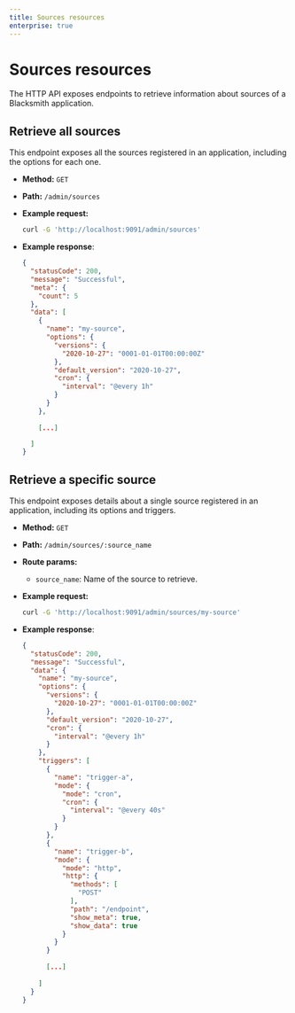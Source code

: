 ```yaml
---
title: Sources resources
enterprise: true
---
```


# Sources resources

The HTTP API exposes endpoints to retrieve information about sources of a Blacksmith
application.

## Retrieve all sources

This endpoint exposes all the sources registered in an application, including
the options for each one.

- **Method:** `GET`
- **Path:** `/admin/sources`

- **Example request:**
  ```bash
  curl -G 'http://localhost:9091/admin/sources'
  ```
- **Example response**:
  ```json
  {
    "statusCode": 200,
    "message": "Successful",
    "meta": {
      "count": 5
    },
    "data": [
      {
        "name": "my-source",
        "options": {
          "versions": {
            "2020-10-27": "0001-01-01T00:00:00Z"
          },
          "default_version": "2020-10-27",
          "cron": {
            "interval": "@every 1h"
          }
        }
      },
      
      [...]

    ]
  }
  ```

## Retrieve a specific source

This endpoint exposes details about a single source registered in an application,
including its options and triggers.

- **Method:** `GET`
- **Path:** `/admin/sources/:source_name`
- **Route params:**
  - `source_name`: Name of the source to retrieve.

- **Example request:**
  ```bash
  curl -G 'http://localhost:9091/admin/sources/my-source'
  ```
- **Example response**:
  ```json
  {
    "statusCode": 200,
    "message": "Successful",
    "data": {
      "name": "my-source",
      "options": {
        "versions": {
          "2020-10-27": "0001-01-01T00:00:00Z"
        },
        "default_version": "2020-10-27",
        "cron": {
          "interval": "@every 1h"
        }
      },
      "triggers": [
        {
          "name": "trigger-a",
          "mode": {
            "mode": "cron",
            "cron": {
              "interval": "@every 40s"
            }
          }
        },
        {
          "name": "trigger-b",
          "mode": {
            "mode": "http",
            "http": {
              "methods": [
                "POST"
              ],
              "path": "/endpoint",
              "show_meta": true,
              "show_data": true
            }
          }
        }
        
        [...]
        
      ]
    }
  }
  ```

